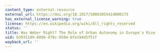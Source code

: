 ```yaml
---
content_type: external-resource
external_url: https://doi.org/10.1017/S0003055414000173
has_external_license_warning: true
license: https://en.wikipedia.org/wiki/All_rights_reserved
status: ''
title: Was Weber Right? The Role of Urban Autonomy in Europe's Rise
uid: b3031189-6896-478c-9584-bfe194d5f51f
wayback_url: ''
---
```

